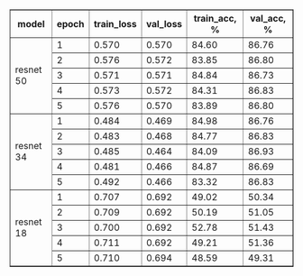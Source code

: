 <table border=1>
<tr><th>model</th><th>epoch</th><th>train_loss</th><th>val_loss</th><th>train_acc, %</th><th>val_acc, %</th></tr>
<tr><td rowspan=5>resnet 50</td><td>1</td><td>0.570</td><td>0.570</td><td>84.60</td><td>86.76</td></tr>
<td>2</td><td>0.576</td><td>0.572</td><td>83.85</td><td>86.80</td></tr>
<td>3</td><td>0.571</td><td>0.571</td><td>84.84</td><td>86.73</td></tr>
<td>4</td><td>0.573</td><td>0.572</td><td>84.31</td><td>86.83</td></tr>
<td>5</td><td>0.576</td><td>0.570</td><td>83.89</td><td>86.80</td></tr>
<tr><td rowspan=5>resnet 34</td><td>1</td><td>0.484</td><td>0.469</td><td>84.98</td><td>86.76</td></tr>
<td>2</td><td>0.483</td><td>0.468</td><td>84.77</td><td>86.83</td></tr>
<td>3</td><td>0.485</td><td>0.464</td><td>84.09</td><td>86.93</td></tr>
<td>4</td><td>0.481</td><td>0.466</td><td>84.87</td><td>86.69</td></tr>
<td>5</td><td>0.492</td><td>0.466</td><td>83.32</td><td>86.83</td></tr>
<tr><td rowspan=5>resnet 18</td><td>1</td><td>0.707</td><td>0.692</td><td>49.02</td><td>50.34</td></tr>
<td>2</td><td>0.709</td><td>0.692</td><td>50.19</td><td>51.05</td></tr>
<td>3</td><td>0.700</td><td>0.692</td><td>52.78</td><td>51.43</td></tr>
<td>4</td><td>0.711</td><td>0.692</td><td>49.21</td><td>51.36</td></tr>
<td>5</td><td>0.710</td><td>0.694</td><td>48.59</td><td>49.31</td></tr>
</table>
